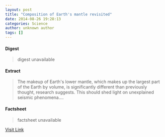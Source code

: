 ```yaml
---
layout: post
title: "Composition of Earth's mantle revisited"
date: 2014-08-26 19:28:13
categories: Science
author: unknown author
tags: []
---
```



#### Digest
>digest unavailable

#### Extract
>The makeup of Earth's lower mantle, which makes up the largest part of the Earth by volume, is significantly different than previously thought, research suggests. This should shed light on unexplained seismic phenomena....

#### Factsheet
>factsheet unavailable

[Visit Link](http://feeds.sciencedaily.com/~r/sciencedaily/~3/WhsDWrLlS2I/140826152813.htm)



